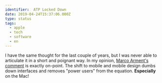 ```yaml
---
identifier:  ATP Locked Down
date: 2019-04-24T15:37:06.000Z
type: status
tags:
  - apple
  - tech
  - software
  - en
---
```


I have the same thought for the last couple of years, but I was never able to articulate it in a short and poignant way. In my opinion, [Marco Arment's comment](https://overcast.fm/+CdQwKWV0/1:04:00) is exactly on-point. The shift to mobile and mobile design dumbs down interfaces and removes "power users" from the equation. **Especially** on the Mac!
